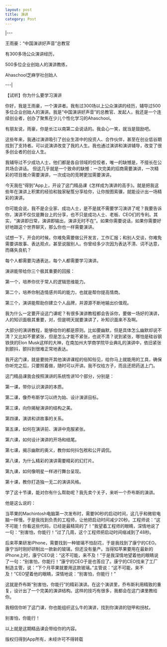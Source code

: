 ```yaml
---
layout: post
title: 演讲
category: Post
---
```

|---

王雨豪：“中国演讲好声音”总教官

有300多场公众演讲经历，

500多位企业创始人的演讲教练，

Ahaschool芝麻学社创始人

---|

【试听】你为什么要学习演讲

你好，我是王雨豪，一个演讲者。我有过300场以上公众演讲的经历，辅导过500多位企业创始人的演讲。我是“中国演讲好声音”的总教官、发起人，我还是一个连续创业者，创办了聚焦在少儿个性化学习的Ahaschool。

有朋友说，雨豪，你是长江以南第二会说话的。我会心一笑，就当是鼓励吧。

这些年来，我通过演讲吸引了创业生涯中的投资人、合作伙伴，甚至在创业低谷期找到了支持者。可以说演讲改变了我的人生。我也通过演讲和演讲辅导，改变了很多创业者的创业人生。

我辅导过不少成功人士，他们都是各自领域的佼佼者，唯一的缺憾是，不擅长在公共场合讲话。 但这几乎就是一个致命的缺憾：一次完美的招商需要演讲，一次精彩的项目推介需要演讲，一次成功的竞聘更加需要演讲。

今天我在“得到”App上，开设了这门精品课《怎样成为演讲的高手》。就是把我这些年在演讲上积累的经验和独家秘笈分享给你，让你按图索骥，就能设计出一场精彩的演讲。

你可能会说，我不是企业家、成功人士，是不是就不需要学习演讲了呢？我要告诉你，演讲不仅仅是舞台上的分享，也不只是成功人士、老板、CEO们的专利。其实，“演讲即日常，演讲即输出，演讲无时不在”。如果你需要说话，如果你需要好好地跟这个世界聊天，那么你也一样需要演讲。

试想一下，开会的时候，你难免需要做公开发言，工作汇报；和别人交谈，你难免需要讲故事、表达观点，甚至说服别人。你曾经多少次因为表达不清、词不达意，而痛失良机？ 

每个人都需要沟通表达，每个人都需要学习演讲。

演讲能带给你三个极其重要的回报： 

第一个，培养你优于常人的逻辑思维能力。 

第二个，培养你制造情感共鸣的能力，也就是帮你提高情商。

第三个，演讲能帮助你建立个人品牌，并源源不断地输出价值观。

我为什么一定要开设这门课呢？有很多演讲教程都会告诉你，要做一场好的演讲，人的知识面极其重要，对，但是明天就要演讲了，补知识面来不及啊。

大部分的演讲教程，能够给你的都是原则。比如要幽默，但是具体怎么幽默却说不清？又比如不要紧张，但是怎么才能不紧张，也说不清？说到紧张，哪怕是硅谷钢铁侠的Elon Musk这样的大神，在南加州大学商学院毕业典礼的演讲中，依旧紧张到颤抖，颤抖到很难正常地表达。

我开这门课，就是要抛开其他演讲课程的俗知俗见，给你马上就能用的工具，确保你听完之后，只要照着做，随时可以开讲。我不仅给方子，而且还把药送上门。

这门精品课我会按照演讲的系统性讲10个部分，分别是：

第一课，带你认识演讲的本质。

第二课，像乔布斯学习以终为始、设计演讲目标。

第三课，向你揭秘演讲的结构之美。

第四课，演讲和讲故事的关系。

第五课，如何在演讲前、演讲中克服紧张。

第六课，如何设计演讲的开场和结尾。

第七课，揭示幽默的奥义，教你如何抖包袱和公开调侃。

第八课，为什么精彩的演讲需要精彩的幻灯片。

第九课，如何像明星一样进行舞台呈现。

第十课，教你打造独一无二的演讲风格。

学了这十节课，能对你有什么帮助呢？我先卖个关子，来听一个乔布斯的演讲。

他是这么说的：

当苹果的Machintosh电脑第一次发布时，需要90秒的启动时间，这几乎和微软电脑一样慢。于是我找到负责的工程师，让他把启动时间减少20秒。工程师说：“这不可能！你看这些代码，已经是最精简的了！”我望着工程师的眼睛，深情地说了一句：“别害怕，你能行！”过了几周，这个工程师把启动时间缩减到了48秒。

后来苹果研发iPhone，需要找到一种玻璃不怕刮花，于是我找到了康宁的CEO。康宁当时刚好研制出一款新的玻璃，但还没有量产。当得知苹果要用在最新的iPhone上时，康宁CEO说：“这不可能，来不及！”于是我深情地望着他的眼睛说了一句：“别害怕，你能行！”康宁的CEO于是也答应了。康宁的CEO找来了工厂制造主管，说：“下个月苹果就要用这款玻璃。”主管说：“这不可能，来不及！”CEO望着他的眼睛，深情地说：“别害怕，你能行！”

这就是乔布斯“别害怕，你能行”的精彩演讲。在这个演讲里，乔布斯利用精致的重复，设计出了一个完美的演讲结构。这样的技巧有很多，我都会在这门课里教给你。 

我相信你听了这门课，你也能组织这么牛的演讲，找到你演讲的铠甲和拐杖。

别害怕，你能行！

以上就是这期精品课会带给你的内容。





版权归得到App所有，未经许可不得转载
